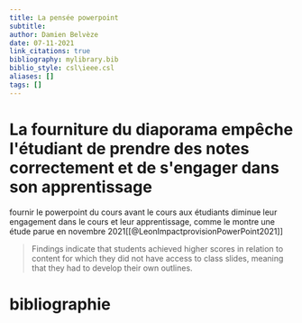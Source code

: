```yaml
---
title: La pensée powerpoint
subtitle:
author: Damien Belvèze
date: 07-11-2021
link_citations: true
bibliography: mylibrary.bib
biblio_style: csl\ieee.csl
aliases: []
tags: []
---
```


# La fourniture du diaporama empêche l'étudiant de prendre des notes correctement et de s'engager dans son apprentissage

fournir le powerpoint du cours avant le cours aux étudiants diminue leur engagement dans le cours et leur apprentissage, comme le montre une étude parue en novembre 2021[[@LeonImpactprovisionPowerPoint2021]]

> Findings indicate that students achieved higher scores in relation to content for which they did not have access to class slides, meaning that they had to develop their own outlines.





# bibliographie

